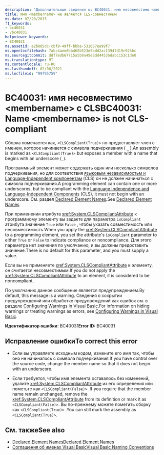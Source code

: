 ```yaml
---
description: 'Дополнительные сведения о: BC40031: имя несовместимо <membername> с CLS'
title: Имя <membername> не является CLS-совместимым
ms.date: 07/20/2015
f1_keywords:
- bc40031
- vbc40031
helpviewer_keywords:
- BC40031
ms.assetid: e2b885dc-cbf9-49ff-bbbe-531657ea99f7
ms.openlocfilehash: 7abc4aee8bb468b523e5bdd2ac13947d19c926bc
ms.sourcegitcommit: ddf7edb67715a5b9a45e3dd44536dabc153c1de0
ms.translationtype: MT
ms.contentlocale: ru-RU
ms.lasthandoff: 02/06/2021
ms.locfileid: "99795759"
---
```

# <a name="bc40031-name-membername-is-not-cls-compliant"></a><span data-ttu-id="6dc25-103">BC40031: имя несовместимо \<membername> с CLS</span><span class="sxs-lookup"><span data-stu-id="6dc25-103">BC40031: Name \<membername> is not CLS-compliant</span></span>

<span data-ttu-id="6dc25-104">Сборка помечается как, `<CLSCompliant(True)>` но предоставляет член с именем, которое начинается с символа подчеркивания ( `_` ).</span><span class="sxs-lookup"><span data-stu-id="6dc25-104">An assembly is marked as `<CLSCompliant(True)>` but exposes a member with a name that begins with an underscore (`_`).</span></span>

 <span data-ttu-id="6dc25-105">Программный элемент может содержать один или несколько символов подчеркивания, но для соответствия [языковым независимостьм и Language-Independent компонентам](../../../standard/language-independence-and-language-independent-components.md) (CLS) он не должен начинаться с символа подчеркивания.</span><span class="sxs-lookup"><span data-stu-id="6dc25-105">A programming element can contain one or more underscores, but to be compliant with the [Language Independence and Language-Independent Components](../../../standard/language-independence-and-language-independent-components.md) (CLS), it must not begin with an underscore.</span></span> <span data-ttu-id="6dc25-106">См. раздел [Declared Element Names](../../programming-guide/language-features/declared-elements/declared-element-names.md).</span><span class="sxs-lookup"><span data-stu-id="6dc25-106">See [Declared Element Names](../../programming-guide/language-features/declared-elements/declared-element-names.md).</span></span>

 <span data-ttu-id="6dc25-107">При применении атрибута <xref:System.CLSCompliantAttribute> к программному элементу вы задаете для параметра `isCompliant` атрибута значение `True` или `False` , чтобы указать совместимость или несовместимость.</span><span class="sxs-lookup"><span data-stu-id="6dc25-107">When you apply the <xref:System.CLSCompliantAttribute> to a programming element, you set the attribute's `isCompliant` parameter to either `True` or `False` to indicate compliance or noncompliance.</span></span> <span data-ttu-id="6dc25-108">Для этого параметра нет значения по умолчанию, и вы должны предоставить значение.</span><span class="sxs-lookup"><span data-stu-id="6dc25-108">There is no default for this parameter, and you must supply a value.</span></span>

 <span data-ttu-id="6dc25-109">Если вы не применяете <xref:System.CLSCompliantAttribute> к элементу, он считается несовместимым.</span><span class="sxs-lookup"><span data-stu-id="6dc25-109">If you do not apply the <xref:System.CLSCompliantAttribute> to an element, it is considered to be noncompliant.</span></span>

 <span data-ttu-id="6dc25-110">По умолчанию данное сообщение является предупреждением.</span><span class="sxs-lookup"><span data-stu-id="6dc25-110">By default, this message is a warning.</span></span> <span data-ttu-id="6dc25-111">Сведения о сокрытии предупреждений или обработке предупреждений как ошибок см. в разделе [Configuring Warnings in Visual Basic](/visualstudio/ide/configuring-warnings-in-visual-basic).</span><span class="sxs-lookup"><span data-stu-id="6dc25-111">For information on hiding warnings or treating warnings as errors, see [Configuring Warnings in Visual Basic](/visualstudio/ide/configuring-warnings-in-visual-basic).</span></span>

 <span data-ttu-id="6dc25-112">**Идентификатор ошибки:** BC40031</span><span class="sxs-lookup"><span data-stu-id="6dc25-112">**Error ID:** BC40031</span></span>

## <a name="to-correct-this-error"></a><span data-ttu-id="6dc25-113">Исправление ошибки</span><span class="sxs-lookup"><span data-stu-id="6dc25-113">To correct this error</span></span>

- <span data-ttu-id="6dc25-114">Если вы управляете исходным кодом, измените его имя так, чтобы оно не начиналось с символа подчеркивания.</span><span class="sxs-lookup"><span data-stu-id="6dc25-114">If you have control over the source code, change the member name so that it does not begin with an underscore.</span></span>

- <span data-ttu-id="6dc25-115">Если требуется, чтобы имя элемента оставалось без изменений, удалите <xref:System.CLSCompliantAttribute> из его определения или пометьте как `<CLSCompliant(False)>` .</span><span class="sxs-lookup"><span data-stu-id="6dc25-115">If you require that the member name remain unchanged, remove the <xref:System.CLSCompliantAttribute> from its definition or mark it as `<CLSCompliant(False)>`.</span></span> <span data-ttu-id="6dc25-116">Вы по-прежнему можете пометить сборку как `<CLSCompliant(True)>` .</span><span class="sxs-lookup"><span data-stu-id="6dc25-116">You can still mark the assembly as `<CLSCompliant(True)>`.</span></span>

## <a name="see-also"></a><span data-ttu-id="6dc25-117">См. также</span><span class="sxs-lookup"><span data-stu-id="6dc25-117">See also</span></span>

- [<span data-ttu-id="6dc25-118">Declared Element Names</span><span class="sxs-lookup"><span data-stu-id="6dc25-118">Declared Element Names</span></span>](../../programming-guide/language-features/declared-elements/declared-element-names.md)
- [<span data-ttu-id="6dc25-119">Соглашения об именах Visual Basic</span><span class="sxs-lookup"><span data-stu-id="6dc25-119">Visual Basic Naming Conventions</span></span>](../../programming-guide/program-structure/naming-conventions.md)
